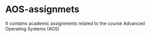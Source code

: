 # AOS-assignmets

It contains academic assignments related to the course Advanced Operating Systems (AOS)
